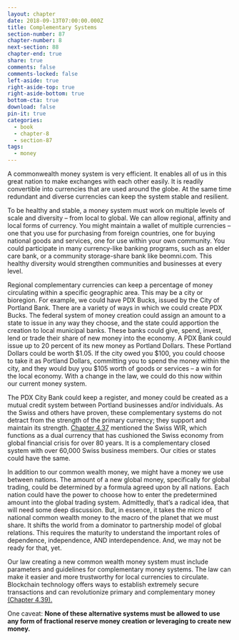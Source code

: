 ```yaml
---
layout: chapter
date: 2018-09-13T07:00:00.000Z
title: Complementary Systems
section-number: 87
chapter-number: 8
next-section: 88
chapter-end: true
share: true
comments: false
comments-locked: false
left-aside: true
right-aside-top: true
right-aside-bottom: true
bottom-cta: true
download: false
pin-it: true
categories:
  - book
  - chapter-8
  - section-87
tags:
  - money
---
```

A commonwealth money system is very efficient. It enables all of us in
this great nation to make exchanges with each other easily. It is readily convertible into currencies that are used around the globe. At the
same time redundant and diverse currencies can keep the system stable
and resilient.

To be healthy and stable, a money system must work on multiple levels
of scale and diversity – from local to global. We can allow regional, affinity and local forms of currency. You might maintain a wallet of multiple
currencies – one that you use for purchasing from foreign countries,
one for buying national goods and services, one for use within your
own community. You could participate in many currency-like banking
programs, such as an elder care bank, or a community storage-share bank
like beomni.com. This healthy diversity would strengthen communities and businesses at every level.

Regional complementary currencies can keep a percentage of money
circulating within a specific geographic area. This may be a city or bioregion. For example, we could have PDX Bucks, issued by the City of
Portland Bank. There are a variety of ways in which we could create PDX
Bucks. The federal system of money creation could assign an amount to
a state to issue in any way they choose, and the state could apportion
the creation to local municipal banks. These banks could give, spend,
invest, lend or trade their share of new money into the economy. A
PDX Bank could issue up to 20 percent of its new money as Portland
Dollars. These Portland Dollars could be worth $1.05. If the city owed
you $100, you could choose to take it as Portland Dollars, committing
you to spend the money within the city, and they would buy you $105
worth of goods or services – a win for the local economy. With a change
in the law, we could do this now within our current money system.

The PDX City Bank could keep a register, and money could be created
as a mutual credit system between Portland businesses and/or individuals. As the Swiss and others have proven, these complementary
systems do not detract from the strength of the primary currency; they
support and maintain its strength. [Chapter 4.37](https://usmoney.us/book/chapter-4/section-37) mentioned the Swiss
WIR, which functions as a dual currency that has cushioned the Swiss
economy from global financial crisis for over 80 years. It is a complementary closed system with over 60,000 Swiss business members. Our
cities or states could have the same.

In addition to our common wealth money, we might have a money we
use between nations. The amount of a new global money, specifically
for global trading, could be determined by a formula agreed upon by
all nations. Each nation could have the power to choose how to enter
the predetermined amount into the global trading system. Admittedly,
that’s a radical idea, that will need some deep discussion. But, in essence,
it takes the micro of national common wealth money to the macro of
the planet that we must share. It shifts the world from a dominator to
partnership model of global relations. This requires the maturity to
understand the important roles of dependence, independence, AND
interdependence. And, we may not be ready for that, yet.

Our law creating a new common wealth money system must include
parameters and guidelines for complementary money systems. The law
can make it easier and more trustworthy for local currencies to circulate. Blockchain technology offers ways to establish extremely secure
transactions and can revolutionize primary and complementary money
[(Chapter 4.39).](https://usmoney.us/book/chapter-4/section-39)

One caveat: **None of these alternative systems must be allowed to
use any form of fractional reserve money creation or leveraging to
create new money.**
